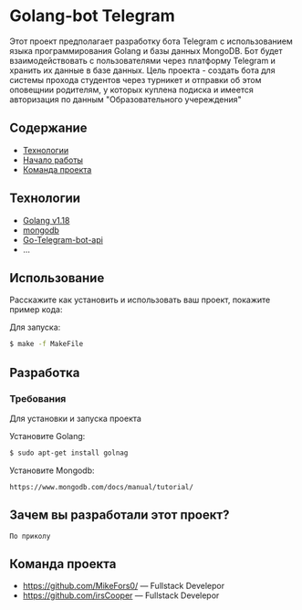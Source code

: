 # Golang-bot Telegram
Этот проект предполагает разработку бота Telegram с использованием языка программирования Golang и базы данных MongoDB. Бот будет взаимодействовать с пользователями через платформу Telegram и хранить их данные в базе данных. Цель проекта - создать бота для системы прохода студентов через турникет и отправки об этом оповещнии родителям, у которых куплена подиска и имеется авторизация по данным "Образовательного учереждения"

## Содержание
- [Технологии](#технологии)
- [Начало работы](#начало-работы)
- [Команда проекта](#команда-проекта)

## Технологии
- [Golang v1.18](https://go.dev/)
- [mongodb](https://www.mongodb.com/)
- [Go-Telegram-bot-api](https://github.com/go-telegram-bot-api/telegram-bot-api)
- ...

## Использование
Расскажите как установить и использовать ваш проект, покажите пример кода:



Для запуска:
```sh
$ make -f MakeFile 
```

## Разработка

### Требования
Для установки и запуска проекта

Установите Golang:
```sh
$ sudo apt-get install golnag
```
Установите Mongodb:
```
https://www.mongodb.com/docs/manual/tutorial/
```


## Зачем вы разработали этот проект?
```
По приколу
```


## Команда проекта

- https://github.com/MikeFors0/ — Fullstack Develepor
- https://github.com/irsCooper — Fullstack Develepor

